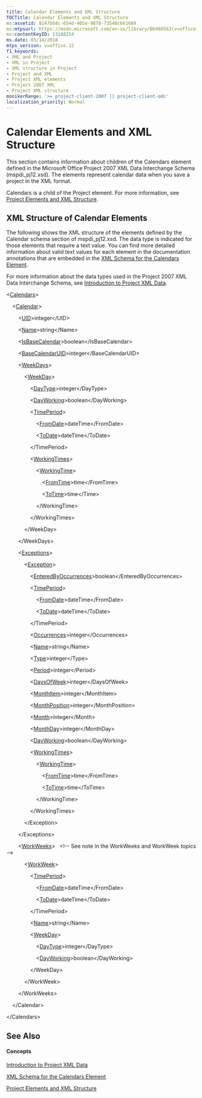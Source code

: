 ```yaml
---
title: Calendar Elements and XML Structure
TOCTitle: Calendar Elements and XML Structure
ms:assetid: 8147b68c-654d-405e-9878-73548c661689
ms:mtpsurl: https://msdn.microsoft.com/en-us/library/Bb968563(v=office.12)
ms:contentKeyID: 13188254
ms.date: 03/14/2018
mtps_version: v=office.12
f1_keywords:
- XML and Project
- XML in Project
- XML structure in Project
- Project and XML
- Project XML elements
- Project 2007 XML
- Project XML structure
monikerRange: '>= project-client-2007 || project-client-odc'
localization_priority: Normal
---
```


# Calendar Elements and XML Structure




This section contains information about children of the Calendars element defined in the Microsoft Office Project 2007 XML Data Interchange Schema (mspdi\_pj12.xsd). The elements represent calendar data when you save a project in the XML format.

Calendars is a child of the Project element. For more information, see [Project Elements and XML Structure](project-elements-and-xml-structure.md).

## XML Structure of Calendar Elements

The following shows the XML structure of the elements defined by the Calendar schema section of mspdi\_pj12.xsd. The data type is indicated for those elements that require a text value. You can find more detailed information about valid text values for each element in the documentation annotations that are embedded in the [XML Schema for the Calendars Element](xml-schema-for-the-calendars-element.md).

For more information about the data types used in the Project 2007 XML Data Interchange Schema, see [Introduction to Project XML Data](introduction-to-project-xml-data.md).

\<[Calendars](calendars-element.md)\>

    \<[Calendar](calendar-element.md)\>

        \<[UID](uid-element.md)\>integer\</UID\>

        \<[Name](name-element.md)\>string\</Name\>

        \<[IsBaseCalendar](isbasecalendar-element.md)\>boolean\</IsBaseCalendar\>

        \<[BaseCalendarUID](basecalendaruid-element.md)\>integer\</BaseCalendarUID\>

        \<[WeekDays](weekdays-element.md)\>

            \<[WeekDay](weekday-element.md)\>

                \<[DayType](daytype-element.md)\>integer\</DayType\>

                \<[DayWorking](dayworking-element-calendar.md)\>boolean\</DayWorking\>

                \<[TimePeriod](timeperiod-element-calendar.md)\>

                    \<[FromDate](fromdate-element-calendar.md)\>dateTime\</FromDate\>

                    \<[ToDate](todate-element-calendar.md)\>dateTime\</ToDate\>

                \</TimePeriod\>

                \<[WorkingTimes](workingtimes-element-calendar.md)\>

                    \<[WorkingTime](workingtime-element-calendar.md)\>

                        \<[FromTime](fromtime-element-calendar.md)\>time\</FromTime\>

                        \<[ToTime](totime-element-calendar.md)\>time\</Time\>

                    \</WorkingTime\>

                \</WorkingTimes\>

            \</WeekDay\>

        \</WeekDays\>

        \<[Exceptions](exceptions-element.md)\>

            \<[Exception](exception-element.md)\>

                \<[EnteredByOccurrences](enteredbyoccurrences-element.md)\>boolean\</EnteredByOccurrences\>

                \<[TimePeriod](timeperiod-element-calendar.md)\>

                    \<[FromDate](fromdate-element-calendar.md)\>dateTime\</FromDate\>

                    \<[ToDate](todate-element-calendar.md)\>dateTime\</ToDate\>

                \</TimePeriod\>

                \<[Occurrences](occurrences-element.md)\>integer\</Occurrences\>

                \<[Name](name-element.md)\>string\</Name\>

                \<[Type](type-element-multiple-parents.md)\>integer\</Type\>

                \<[Period](period-element.md)\>integer\</Period\>

                \<[DaysOfWeek](daysofweek-element.md)\>integer\</DaysOfWeek\>

                \<[MonthItem](monthitem-element.md)\>integer\</MonthItem\>

                \<[MonthPosition](monthposition-element.md)\>integer\</MonthPosition\>

                \<[Month](month-element.md)\>integer\</Month\>

                \<[MonthDay](monthday-element.md)\>integer\</MonthDay\>

                \<[DayWorking](dayworking-element-calendar.md)\>boolean\</DayWorking\>

                \<[WorkingTimes](workingtimes-element-calendar.md)\>

                    \<[WorkingTime](workingtime-element-calendar.md)\>

                        \<[FromTime](fromtime-element-calendar.md)\>time\</FromTime\>

                        \<[ToTime](totime-element-calendar.md)\>time\</ToTime\>

                    \</WorkingTime\>

                \</WorkingTimes\>

            \</Exception\>

        \</Exceptions\>

        \<[WorkWeeks](workweeks-element.md)\>   \<\!-- See note in the WorkWeeks and WorkWeek topics --\>

            \<[WorkWeek](workweek-element.md)\>

                \<[TimePeriod](timeperiod-element-calendar.md)\>

                    \<[FromDate](fromdate-element-calendar.md)\>dateTime\</FromDate\>

                    \<[ToDate](todate-element-calendar.md)\>dateTime\</ToDate\>

                \</TimePeriod\>

                \<[Name](name-element.md)\>string\</Name\>

                \<[WeekDay](weekday-element.md)\>

                    \<[DayType](daytype-element.md)\>integer\</DayType\>

                    \<[DayWorking](dayworking-element-calendar.md)\>boolean\</DayWorking\>

                \</WeekDay\>

            \</WorkWeek\>

        \</WorkWeeks\>

    \</Calendar\>

\</Calendars\>

## See Also

#### Concepts

[Introduction to Project XML Data](introduction-to-project-xml-data.md)

[XML Schema for the Calendars Element](xml-schema-for-the-calendars-element.md)

[Project Elements and XML Structure](project-elements-and-xml-structure.md)

